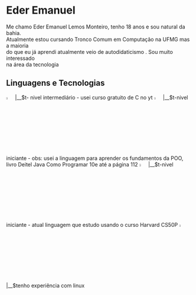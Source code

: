  # Eder Emanuel 

Me chamo Eder Emanuel Lemos Monteiro, tenho 18 anos e sou natural da bahia.  
Atualmente estou cursando Tronco Comum em Computação na UFMG mas a maioria  
do que eu já aprendi atualmente veio de autodidaticismo . Sou muito interessado  
na área da tecnologia 

## Linguagens e Tecnologias

<img src="https://cdn.jsdelivr.net/gh/devicons/devicon@latest/icons/c/c-original.svg" width="4%"> 
|__$t- nivel intermediário - usei curso gratuito de C no yt
<img src="https://cdn.jsdelivr.net/gh/devicons/devicon@latest/icons/java/java-original.svg"width="4%" />
|__$t-nivel iniciante -  
obs: usei a linguagem para aprender os fundamentos da POO, livro Deitel Java Como Programar 10e até a página 112
<img src="https://cdn.jsdelivr.net/gh/devicons/devicon@latest/icons/python/python-original.svg"width="4%" />
|__$t-nivel iniciante - atual linguagem que estudo usando o curso Harvard CS50P
<img src="https://cdn.jsdelivr.net/gh/devicons/devicon@latest/icons/archlinux/archlinux-original.svg"width="4%" />
|__$tenho experiência com linux
          
          
          

    
    
  

  
